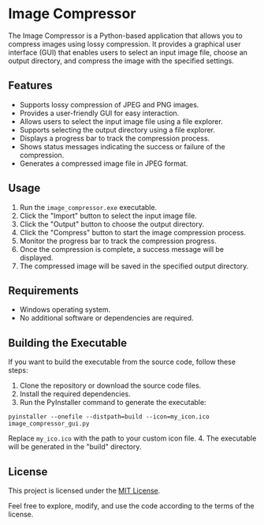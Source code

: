 # Image Compressor

The Image Compressor is a Python-based application that allows you to compress images using lossy compression. It provides a graphical user interface (GUI) that enables users to select an input image file, choose an output directory, and compress the image with the specified settings.

## Features

- Supports lossy compression of JPEG and PNG images.
- Provides a user-friendly GUI for easy interaction.
- Allows users to select the input image file using a file explorer.
- Supports selecting the output directory using a file explorer.
- Displays a progress bar to track the compression process.
- Shows status messages indicating the success or failure of the compression.
- Generates a compressed image file in JPEG format.

## Usage

1. Run the `image_compressor.exe` executable.
2. Click the "Import" button to select the input image file.
3. Click the "Output" button to choose the output directory.
4. Click the "Compress" button to start the image compression process.
5. Monitor the progress bar to track the compression progress.
6. Once the compression is complete, a success message will be displayed.
7. The compressed image will be saved in the specified output directory.

## Requirements

- Windows operating system.
- No additional software or dependencies are required.

## Building the Executable

If you want to build the executable from the source code, follow these steps:

1. Clone the repository or download the source code files.
2. Install the required dependencies.
3. Run the PyInstaller command to generate the executable:

```shell
pyinstaller --onefile --distpath=build --icon=my_icon.ico image_compressor_gui.py
```
Replace `my_ico.ico` with the path to your custom icon file.
4. The executable will be generated in the "build" directory.

## License

This project is licensed under the [MIT License](LICENSE).

Feel free to explore, modify, and use the code according to the terms of the license.
